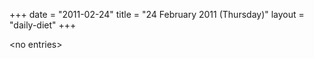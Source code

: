 +++
date = "2011-02-24"
title = "24 February 2011 (Thursday)"
layout = "daily-diet"
+++


\<no entries\>

